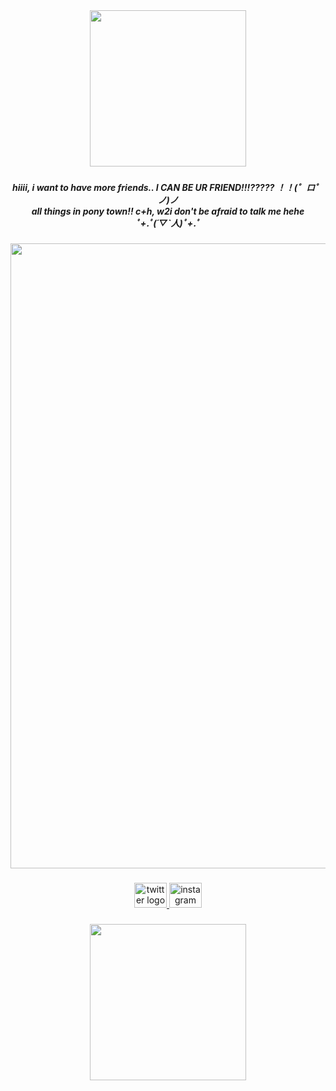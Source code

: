 <div align="center">
  <img height="250" src="https://cdn.discordapp.com/attachments/1324455301365108828/1396582840946393139/110_sin_titulo_20250720165557.png?ex=687e9ca0&is=687d4b20&hm=bdeb79db392366aeff84fc72a32ba47b4f9cd9ed0c86ba64a23a7f8a8b0dc8a8&"  />
</div>

###

<h5 align="center">hiiii, i want to have more friends.. I CAN BE UR FRIEND!!!????? ！！(゜ロ゜ノ)ノ<br>all things in pony town!! c+h, w2i don't be afraid to talk me hehe<br> ﾟ+.ﾟ(´▽`人)ﾟ+.ﾟ</h5>

###

<div align="center">
  <img height="1000" src="https://cdn.discordapp.com/attachments/1324455301365108828/1396616537795985419/112_sin_titulo_20250720191453.png?ex=687ebc02&is=687d6a82&hm=07d953bca73359c6f5c969bebb936b3953eacd69b1f693ec4247840645b950ed&"  />
</div>

###

<div align="center">
  <a href="https://x.com/RingTBlue?t=Lilmta9y4cHVk7SXtIOarg&s=09" target="_blank">
    <img src="https://raw.githubusercontent.com/maurodesouza/profile-readme-generator/master/src/assets/icons/social/twitter/default.svg" width="52" height="40" alt="twitter logo"  />
  </a>
  <a href="https://www.instagram.com/4cidblue?igsh=d2Z6ZDM3Nzl6ZXdq" target="_blank">
    <img src="https://raw.githubusercontent.com/maurodesouza/profile-readme-generator/master/src/assets/icons/social/instagram/default.svg" width="52" height="40" alt="instagram logo"  />
  </a>
</div>

###

<div align="center">
  <img height="250" src="https://cdn.discordapp.com/attachments/1324455301365108828/1396582884130951249/110_sin_titulo_20250720165601.png?ex=687e9caa&is=687d4b2a&hm=049a18daa38bea0540099b956cce08d01d30393b81058e7a0e23793ebd92bb58&"  />
</div>

###
